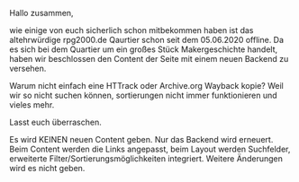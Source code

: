 Hallo zusammen,

wie einige von euch sicherlich schon mitbekommen haben ist das altehrwürdige rpg2000.de Qaurtier schon seit dem 05.06.2020 offline.
Da es sich bei dem Quartier um ein großes Stück Makergeschichte handelt, haben wir beschlossen den Content der Seite mit einem neuen Backend zu versehen.

Warum nicht einfach eine HTTrack oder Archive.org Wayback kopie? Weil wir so nicht suchen können, sortierungen nicht immer funktionieren und vieles mehr.

Lasst euch überraschen.

Es wird KEINEN neuen Content geben. Nur das Backend wird erneuert. Beim Content werden die Links angepasst, beim Layout werden Suchfelder, erweiterte Filter/Sortierungsmöglichkeiten integriert. Weitere Änderungen wird es nicht geben.
